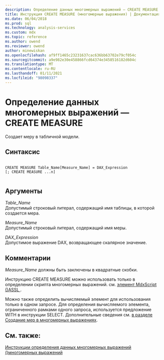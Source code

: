 ```yaml
---
description: Определение данных многомерных выражений — CREATE MEASURE
title: Инструкция CREATE MEASURE (многомерные выражения) | Документация Майкрософт
ms.date: 06/04/2018
ms.prod: sql
ms.technology: analysis-services
ms.custom: mdx
ms.topic: reference
ms.author: owend
ms.reviewer: owend
author: minewiskan
ms.openlocfilehash: af9ff1465c23231637cac636bb63702e79cf054c
ms.sourcegitcommit: a9e982e30e458866fcd64374e3458516182d604c
ms.translationtype: MT
ms.contentlocale: ru-RU
ms.lasthandoff: 01/11/2021
ms.locfileid: "98098337"
---
```

# <a name="mdx-data-definition---create-measure"></a>Определение данных многомерных выражений — CREATE MEASURE


  Создает меру в табличной модели.  
  
## <a name="syntax"></a>Синтаксис  
  
```  
  
CREATE MEASURE Table_Name[Measure_Name] = DAX_Expression  
[; CREATE MEASURE ...n]  
  
```  
  
## <a name="arguments"></a>Аргументы  
 *Table_Name*  
 Допустимый строковый литерал, содержащий имя таблицы, в которой создается мера.  
  
 *Measure_Name*  
 Допустимый строковый литерал, содержащий имя меры.  
  
 *DAX_Expression*  
 Допустимое выражение DAX, возвращающее скалярное значение.  
  
## <a name="remarks"></a>Комментарии  
 *Measure_Name* должны быть заключены в квадратные скобки.  
  
 Инструкцию CREATE MEASURE можно использовать только в определении скрипта многомерных выражений. см. [элемент MdxScript &#40;&#41;ASSL ](/analysis-services/assl/objects/mdxscript-element-assl).  
  
 Можно также определить вычисляемый элемент для использования только в одном запросе. Для определения вычисляемого элемента, ограниченного рамками одного запроса, используется предложение WITH в инструкции SELECT. Дополнительные сведения см. [в разделе Создание мер в многомерных выражениях](/analysis-services/multidimensional-models/mdx/mdx-building-measures).  
  
## <a name="see-also"></a>См. также:  
 [Инструкции определения данных многомерных выражений &#40;&#41;многомерных выражений ](../mdx/mdx-data-definition-statements-mdx.md)  
  
